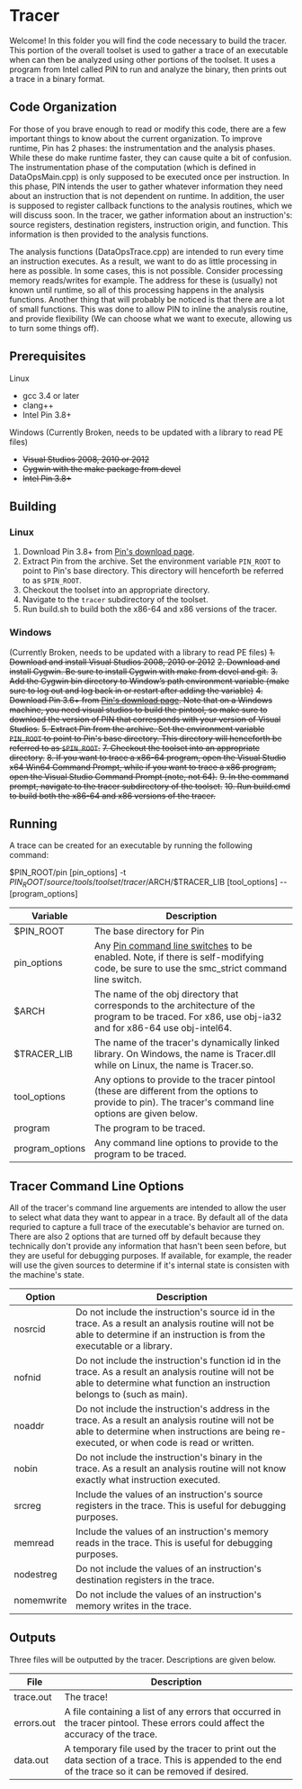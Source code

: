 # Tracer #

Welcome! In this folder you will find the code necessary to build the tracer. This portion of the overall toolset is used to gather a trace of an executable when can then be analyzed using other portions of the toolset. It uses a program from Intel called PIN to run and analyze the binary, then prints out a trace in a binary format.

## Code Organization ##
For those of you brave enough to read or modify this code, there are a few important things to know about the current organization. To improve runtime, Pin has 2 phases: the instrumentation and the analysis phases. While these do make runtime faster, they can cause quite a bit of confusion. The instrumentation phase of the computation (which is defined in DataOpsMain.cpp) is only supposed to be executed once per instruction. In this phase, PIN intends the user to gather whatever information they need about an instruction that is not dependent on runtime. In addition, the user is supposed to register callback functions to the analysis routines, which we will discuss soon. In the tracer, we gather information about an instruction's: source registers, destination registers, instruction origin, and function. This information is then provided to the analysis functions.

The analysis functions (DataOpsTrace.cpp) are intended to run every time an instruction executes. As a result, we want to do as little processing in here as possible. In some cases, this is not possible. Consider processing memory reads/writes for example. The address for these is (usually) not known until runtime, so all of this processing happens in the analysis functions. Another thing that will probably be noticed is that there are a lot of small functions. This was done to allow PIN to inline the analysis routine, and provide flexibility (We can choose what we want to execute, allowing us to turn some things off). 

## Prerequisites ##

Linux

* gcc 3.4 or later
* clang++
* Intel Pin 3.8+

Windows (Currently Broken, needs to be updated with a library to read PE files)

* ~~Visual Studios 2008, 2010 or 2012~~
* ~~Cygwin with the make package from devel~~
* ~~Intel Pin 3.8+~~

## Building ##

### Linux ###
1. Download Pin 3.8+ from [Pin's download page](https://software.intel.com/en-us/articles/pintool-downloads).
2. Extract Pin from the archive.  Set the environment variable `PIN_ROOT` to point to Pin's base directory.  This directory will henceforth be referred to as `$PIN_ROOT`.
3. Checkout the toolset into an appropriate directory.
5. Navigate to the `tracer` subdirectory of the toolset.
6. Run build.sh to build both the x86-64 and x86 versions of the tracer. 

### Windows ###
(Currently Broken, needs to be updated with a library to read PE files)
~~1. Download and install Visual Studios 2008, 2010 or 2012~~
~~2. Download and install Cygwin. Be sure to install Cygwin with make from devel and git.~~
~~3. Add the Cygwin bin directory to Window’s path environment variable (make sure to log out and log back in or restart after adding the variable)~~
~~4. Download Pin 3.6+ from [Pin's download page](https://software.intel.com/en-us/articles/pintool-downloads). Note that on a Windows machine, you need visual studios to build the pintool, so make sure to download the version of PIN that corresponds with your version of Visual Studios.~~
~~5. Extract Pin from the archive. Set the environment variable `PIN_ROOT` to point to Pin's base directory.  This directory will henceforth be referred to as `$PIN_ROOT`.~~
~~7. Checkout the toolset into an appropriate directory.~~
~~8. If you want to trace a x86-64 program, open the Visual Studio x64 Win64 Command Prompt, while if you want to trace a x86 program, open the Visual Studio Command Prompt (note, not 64).~~
~~9. In the command prompt, navigate to the tracer subdirectory of the toolset.~~
~~10. Run build.cmd to build both the x86-64 and x86 versions of the tracer.~~

## Running ##

A trace can be created for an executable by running the following command:

$PIN_ROOT/pin [pin_options] -t $PIN_ROOT/source/tools/toolset/tracer/$ARCH/$TRACER_LIB [tool_options] -- <program> [program_options]

Variable         | Description
-----------------|------------
$PIN_ROOT        | The base directory for Pin
pin_options      | Any [Pin command line switches](https://software.intel.com/sites/landingpage/pintool/docs/67254/Pin/html/group__KNOBS.html) to be enabled. Note, if there is self-modifying code, be sure to use the smc_strict command line switch.
$ARCH            | The name of the obj directory that corresponds to the architecture of the program to be traced. For x86, use obj-ia32 and for x86-64 use obj-intel64.
$TRACER_LIB      | The name of the tracer's dynamically linked library. On Windows, the name is Tracer.dll while on Linux, the name is Tracer.so.
tool_options     | Any options to provide to the tracer pintool (these are different from the options to provide to pin). The tracer's command line options are given below.
program          | The program to be traced.
program_options  | Any command line options to provide to the program to be traced.

## Tracer Command Line Options ##
All of the tracer's command line arguements are intended to allow the user to select what data they want to appear in a trace. By default all of the data requried to capture a full trace of the executable's behavior are turned on. There are also 2 options that are turned off by default because they technically don't provide any information that hasn't been seen before, but they are useful for debugging purposes. If available, for example, the reader will use the given sources to determine if it's internal state is consisten with the machine's state.


Option        | Description
--------------|------------
   nosrcid    | Do not include the instruction's source id in the trace. As a result an analysis routine will not be able to determine if an instruction is from the executable or a library.
   nofnid     | Do not include the instruction's function id in the trace. As a result an analysis routine will not be able to determine what function an instruction belongs to (such as main).
   noaddr     | Do not include the instruction's address in the trace. As a result an analysis routine will not be able to determine when instructions are being re-executed, or when code is read or written.
   nobin      | Do not include the instruction's binary in the trace. As a result an analysis routine will not know exactly what instruction executed.
   srcreg     | Include the values of an instruction's source registers in the trace. This is useful for debugging purposes.
   memread    | Include the values of an instruction's memory reads in the trace. This is useful for debugging purposes.
   nodestreg  | Do not include the values of an instruction's destination registers in the trace.
   nomemwrite | Do not include the values of an instruction's memory writes in the trace.

## Outputs ##
Three files will be outputted by the tracer. Descriptions are given below.

File         | Description
-------------|------------
trace.out    | The trace!
errors.out   | A file containing a list of any errors that occurred in the tracer pintool. These errors could affect the accuracy of the trace.
data.out     | A temporary file used by the tracer to print out the data section of a trace. This is appended to the end of the trace so it can be removed if desired.
